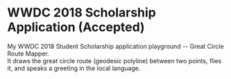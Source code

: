 # WWDC 2018 Scholarship Application (Accepted)
My WWDC 2018 Student Scholarship application playground -- Great Circle Route Mapper.\
It draws the great circle route (geodesic polyline) between two points, flies it, and speaks a greeting in the local language.
